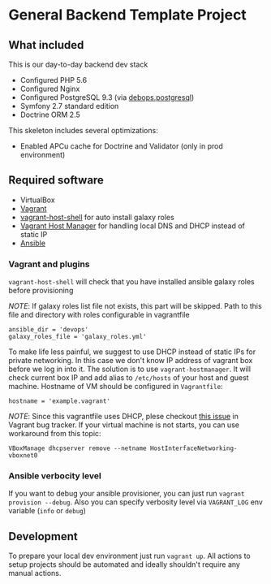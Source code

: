 General Backend Template Project
===================================

## What included

This is our day-to-day backend dev stack

 - Configured PHP 5.6
 - Configured Nginx
 - Configured PostgreSQL 9.3 (via [debops.postgresql](https://github.com/ANXS/postgresql))
 - Symfony 2.7 standard edition
 - Doctrine ORM 2.5

This skeleton includes several optimizations:

 - Enabled APCu cache for Doctrine and Validator (only in prod environment)

## Required software

 - VirtualBox
 - [Vagrant](https://www.vagrantup.com/)
 - [vagrant-host-shell](https://github.com/phinze/vagrant-host-shell) for auto install galaxy roles
 - [Vagrant Host Manager](https://github.com/smdahlen/vagrant-hostmanager) for handling local DNS and DHCP instead of static IP
 - [Ansible](http://docs.ansible.com/intro_installation.html)

### Vagrant and plugins

`vagrant-host-shell` will check that you have installed ansible galaxy roles before provisioning

*NOTE*: If galaxy roles list file not exists, this part will be skipped. Path to this file and directory with roles configurable in vagrantfile

```
ansible_dir = 'devops'
galaxy_roles_file = 'galaxy_roles.yml'
```

To make life less painful, we suggest to use DHCP instead of static IPs for private networking. In this case we don't know IP address of vagrant box before we log in into it. The solution is to use `vagrant-hostmanager`. It will check current box IP and add alias to `/etc/hosts` of your host and guest machine. Hostname of VM should be configured in `Vagrantfile`:

```
hostname = 'example.vagrant'
```

*NOTE*: Since this vagrantfile uses DHCP, plese checkout [this issue](https://github.com/mitchellh/vagrant/issues/3083) in Vagrant bug tracker. If your virtual machine is not starts, you can use workaround from this topic:

```
VBoxManage dhcpserver remove --netname HostInterfaceNetworking-vboxnet0
```

### Ansible verbocity level

If you want to debug your ansible provisioner, you can just run `vagrant provision --debug`. Also you can specify verbosity level via `VAGRANT_LOG` env variable (`info` or `debug`)

## Development

To prepare your local dev environment just run `vagrant up`. All actions to setup projects should be automated and ideally shouldn't require any manual actions.

